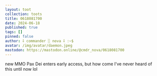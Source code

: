 ```yaml
---
layout: toot
collection: toots
title: 0618081700
date: 2024-06-18
published: true
tags: []
pinned: false
author: ⸸ commander ░ nova ⸸ :~$
avatar: /img/avatar/daemon.jpeg
mastodon: https://mastodon.online/@cmdr_nova/0618081700
---
```


new MMO Pax Dei enters early access, but how come I've never heard of this until now lol
